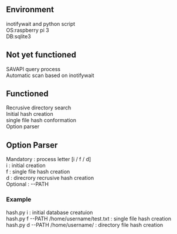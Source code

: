 ## Environment
inotifywait and python script  
OS:raspberry pi 3  
DB:sqlite3  

## Not yet functioned
SAVAPI query process  
Automatic scan based on inotifywait  


## Functioned
Recrusive directory search  
Initial hash creation  
single file hash conformation  
Option parser

## Option Parser

Mandatory : process letter [i / f / d]  
i : initial creation  
f : single file hash creation  
d : direcrory recrusive hash creation  
Optional : --PATH  

### Example
hash.py i                                 : initial database creatuion  
hash.py f --PATH /home/username/test.txt  : single file hash creation  
hash.py d --PATH /home/username/          : directory file hash creation  

